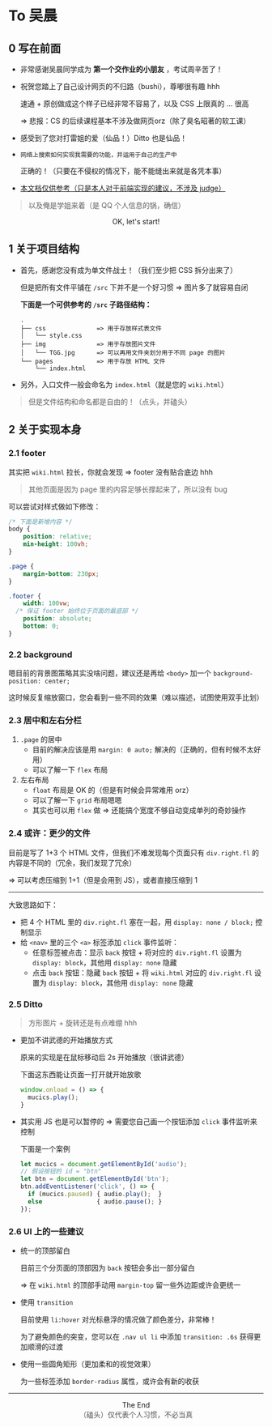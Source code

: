 # To 吴晨

## 0 写在前面

- 非常感谢吴晨同学成为 **第一个交作业的小朋友** ，考试周辛苦了！

- 祝贺您踏上了自己设计网页的不归路（bushi），尊嘟很有趣 hhh

  速通 + 原创做成这个样子已经非常不容易了，以及 CSS 上限真的 ... 很高

  => 悲报：CS 的后续课程基本不涉及做网页orz（除了臭名昭著的软工课）

- 感受到了您对打雷姐的爱（仙品！）Ditto 也是仙品！

- `网络上搜索如何实现我需要的功能，并运用于自己的生产中` 

  正确的！（只要在不侵权的情况下，能不能缝出来就是各凭本事）

- <u>本文档仅供参考（只是本人对于前端实现的建议，不涉及 judge）</u>

> 以及俺是学姐来着（是 QQ 个人信息的锅，确信）

<center>OK, let's start!</center>

## 1 关于项目结构

- 首先，感谢您没有成为单文件战士！（我们至少把 CSS 拆分出来了）

  但是把所有文件平铺在 `/src` 下并不是一个好习惯 => 图片多了就容易自闭

  **下面是一个可供参考的 `/src` 子路径结构：**

  ```text
  .
  ├── css              => 用于存放样式表文件
  │   └── style.css
  ├── img              => 用于存放图片文件
  │   └── TGG.jpg      => 可以再用文件夹划分用于不同 page 的图片
  └── pages            => 用于存放 HTML 文件
      └── index.html
  ```

- 另外，入口文件一般会命名为 `index.html`（就是您的 `wiki.html`）

> 但是文件结构和命名都是自由的！（点头，并磕头）

## 2 关于实现本身

### 2.1 footer

其实把 `wiki.html` 拉长，你就会发现 => footer 没有贴合底边 hhh

> 其他页面是因为 page 里的内容足够长撑起来了，所以没有 bug

可以尝试对样式做如下修改：

```css
/* 下面是新增内容 */
body {
	position: relative;
	min-height: 100vh;
}

.page {
 	margin-bottom: 230px;
}

.footer {
 	width: 100vw;
  /* 保证 footer 始终位于页面的最底部 */
	position: absolute;
	bottom: 0;
}
```

### 2.2 background

嗯目前的背景图策略其实没啥问题，建议还是再给 `<body>` 加一个 `background-position: center;`

这时候反复缩放窗口，您会看到一些不同的效果（难以描述，试图使用双手比划）

### 2.3 居中和左右分栏

1. `.page` 的居中
   - 目前的解决应该是用 `margin: 0 auto;` 解决的（正确的，但有时候不太好用）
   - 可以了解一下 `flex` 布局
2. 左右布局
   - `float` 布局是 OK 的（但是有时候会异常难用 orz）
   - 可以了解一下 `grid` 布局嗯嗯
   - 其实也可以用 `flex` 做 => 还能搞个宽度不够自动变成单列的奇妙操作

### 2.4 或许：更少的文件

目前是写了 1+3 个 HTML 文件，但我们不难发现每个页面只有 `div.right.fl` 的内容是不同的（冗余，我们发现了冗余）

=> 可以考虑压缩到 1+1（但是会用到 JS），或者直接压缩到 1

---

大致思路如下：

- 把 4 个 HTML 里的 `div.right.fl` 塞在一起，用 `display: none / block;` 控制显示
- 给 `<nav>` 里的三个 `<a>` 标签添加 `click` 事件监听：
  - 任意标签被点击：显示 `back` 按钮 + 将对应的  `div.right.fl`  设置为 `display: block`，其他用 `display: none` 隐藏
  - 点击 `back` 按钮：隐藏 `back` 按钮 + 将 `wiki.html` 对应的  `div.right.fl`  设置为 `display: block`，其他用 `display: none` 隐藏

### 2.5 Ditto

> 方形图片 + 旋转还是有点难绷 hhh

- 更加不讲武德的开始播放方式

  原来的实现是在鼠标移动后 2s 开始播放（很讲武德）

  下面这东西能让页面一打开就开始放歌

  ```js
  window.onload = () => {
  	mucics.play();
  }
  ```

- 其实用 JS 也是可以暂停的 => 需要您自己画一个按钮添加 `click` 事件监听来控制

  下面是一个案例

  ```js
  let mucics = document.getElementById('audio');
  // 假设按钮的 id = "btn"
  let btn = document.getElementById('btn');
  btn.addEventListener('click', () => {
    if (mucics.paused) { audio.play();  }
    else               { audio.pause(); }
  });
  ```

### 2.6 UI 上的一些建议

- 统一的顶部留白

  目前三个分页面的顶部因为 `back` 按钮会多出一部分留白

  => 在 `wiki.html` 的顶部手动用 `margin-top` 留一些外边距或许会更统一

- 使用 `transition`

  目前使用 `li:hover` 对光标悬浮的情况做了颜色差分，非常棒！

  为了避免颜色的突变，您可以在 `.nav ul li` 中添加 `transition: .6s` 获得更加顺滑的过渡

- 使用一些圆角矩形（更加柔和的视觉效果）

  为一些标签添加 `border-radius` 属性，或许会有新的收获

---

<center>The End</center>

<center style="color: #555;">（磕头）仅代表个人习惯，不必当真</center>